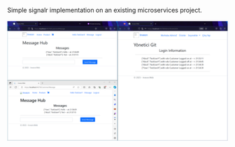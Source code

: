 Simple signalr implementation on an existing microservices project.<br><br>
<img src="screenshot.png"/>

